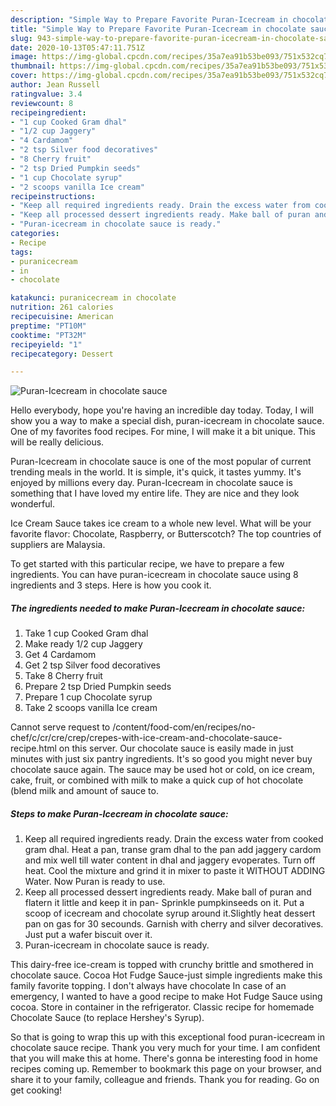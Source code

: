 ```yaml
---
description: "Simple Way to Prepare Favorite Puran-Icecream in chocolate sauce"
title: "Simple Way to Prepare Favorite Puran-Icecream in chocolate sauce"
slug: 943-simple-way-to-prepare-favorite-puran-icecream-in-chocolate-sauce
date: 2020-10-13T05:47:11.751Z
image: https://img-global.cpcdn.com/recipes/35a7ea91b53be093/751x532cq70/puran-icecream-in-chocolate-sauce-recipe-main-photo.jpg
thumbnail: https://img-global.cpcdn.com/recipes/35a7ea91b53be093/751x532cq70/puran-icecream-in-chocolate-sauce-recipe-main-photo.jpg
cover: https://img-global.cpcdn.com/recipes/35a7ea91b53be093/751x532cq70/puran-icecream-in-chocolate-sauce-recipe-main-photo.jpg
author: Jean Russell
ratingvalue: 3.4
reviewcount: 8
recipeingredient:
- "1 cup Cooked Gram dhal"
- "1/2 cup Jaggery"
- "4 Cardamom"
- "2 tsp Silver food decoratives"
- "8 Cherry fruit"
- "2 tsp Dried Pumpkin seeds"
- "1 cup Chocolate syrup"
- "2 scoops vanilla Ice cream"
recipeinstructions:
- "Keep all required ingredients ready. Drain the excess water from cooked gram dhal. Heat a pan, transe gram dhal to the pan add jaggery cardom and mix well till water content in dhal and jaggery evoperates. Turn off heat. Cool the mixture and grind it in mixer to paste it WITHOUT ADDING Water. Now Puran is ready to use."
- "Keep all processed dessert ingredients ready. Make ball of puran and flatern it little and keep it in pan- Sprinkle pumpkinseeds on it. Put a scoop of icecream and chocolate syrup around it.Slightly heat dessert pan on gas for 30 secounds. Garnish with cherry and silver decoratives. Just put a wafer biscuit over it."
- "Puran-icecream in chocolate sauce is ready."
categories:
- Recipe
tags:
- puranicecream
- in
- chocolate

katakunci: puranicecream in chocolate 
nutrition: 261 calories
recipecuisine: American
preptime: "PT10M"
cooktime: "PT32M"
recipeyield: "1"
recipecategory: Dessert

---
```



![Puran-Icecream in chocolate sauce](https://img-global.cpcdn.com/recipes/35a7ea91b53be093/751x532cq70/puran-icecream-in-chocolate-sauce-recipe-main-photo.jpg)

Hello everybody, hope you're having an incredible day today. Today, I will show you a way to make a special dish, puran-icecream in chocolate sauce. One of my favorites food recipes. For mine, I will make it a bit unique. This will be really delicious.

Puran-Icecream in chocolate sauce is one of the most popular of current trending meals in the world. It is simple, it's quick, it tastes yummy. It's enjoyed by millions every day. Puran-Icecream in chocolate sauce is something that I have loved my entire life. They are nice and they look wonderful.

Ice Cream Sauce takes ice cream to a whole new level. What will be your favorite flavor: Chocolate, Raspberry, or Butterscotch? The top countries of suppliers are Malaysia.


To get started with this particular recipe, we have to prepare a few ingredients. You can have puran-icecream in chocolate sauce using 8 ingredients and 3 steps. Here is how you cook it.

<!--inarticleads1-->

##### The ingredients needed to make Puran-Icecream in chocolate sauce:

1. Take 1 cup Cooked Gram dhal
1. Make ready 1/2 cup Jaggery
1. Get 4 Cardamom
1. Get 2 tsp Silver food decoratives
1. Take 8 Cherry fruit
1. Prepare 2 tsp Dried Pumpkin seeds
1. Prepare 1 cup Chocolate syrup
1. Take 2 scoops vanilla Ice cream


Cannot serve request to /content/food-com/en/recipes/no-chef/c/cr/cre/crep/crepes-with-ice-cream-and-chocolate-sauce-recipe.html on this server. Our chocolate sauce is easily made in just minutes with just six pantry ingredients. It&#39;s so good you might never buy chocolate sauce again. The sauce may be used hot or cold, on ice cream, cake, fruit, or combined with milk to make a quick cup of hot chocolate (blend milk and amount of sauce to. 

<!--inarticleads2-->

##### Steps to make Puran-Icecream in chocolate sauce:

1. Keep all required ingredients ready. Drain the excess water from cooked gram dhal. Heat a pan, transe gram dhal to the pan add jaggery cardom and mix well till water content in dhal and jaggery evoperates. Turn off heat. Cool the mixture and grind it in mixer to paste it WITHOUT ADDING Water. Now Puran is ready to use.
1. Keep all processed dessert ingredients ready. Make ball of puran and flatern it little and keep it in pan- Sprinkle pumpkinseeds on it. Put a scoop of icecream and chocolate syrup around it.Slightly heat dessert pan on gas for 30 secounds. Garnish with cherry and silver decoratives. Just put a wafer biscuit over it.
1. Puran-icecream in chocolate sauce is ready.


This dairy-free ice-cream is topped with crunchy brittle and smothered in chocolate sauce. Cocoa Hot Fudge Sauce-just simple ingredients make this family favorite topping. I don&#39;t always have chocolate In case of an emergency, I wanted to have a good recipe to make Hot Fudge Sauce using cocoa. Store in container in the refrigerator. Classic recipe for homemade Chocolate Sauce (to replace Hershey&#39;s Syrup). 

So that is going to wrap this up with this exceptional food puran-icecream in chocolate sauce recipe. Thank you very much for your time. I am confident that you will make this at home. There's gonna be interesting food in home recipes coming up. Remember to bookmark this page on your browser, and share it to your family, colleague and friends. Thank you for reading. Go on get cooking!
